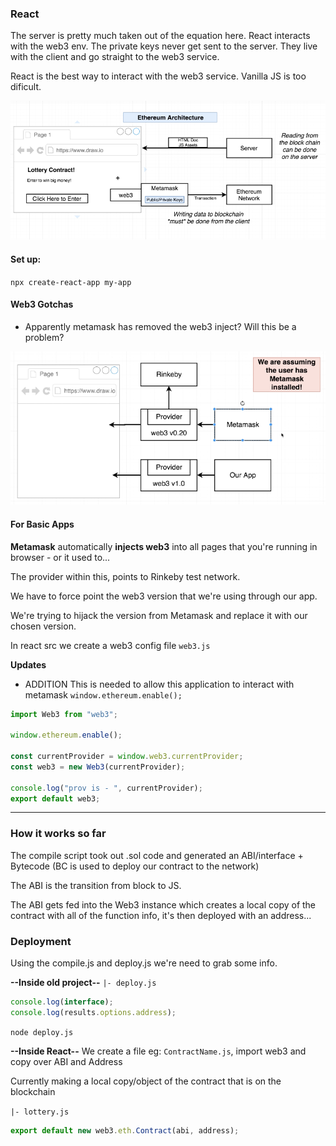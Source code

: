 ### React

The server is pretty much taken out of the equation here. React interacts with the web3 env. The private keys never get sent to the server. They live with the client and go straight to the web3 service.

React is the best way to interact with the web3 service. Vanilla JS is too dificult.

![something](../images/react-web3.png)

#### Set up:

`npx create-react-app my-app`

#### Web3 Gotchas

- Apparently metamask has removed the web3 inject? Will this be a problem?

![something](../images/web3-setup.png)

#### For Basic Apps

**Metamask** automatically **injects web3** into all pages that you're running in browser - or it used to...

The provider within this, points to Rinkeby test network.

We have to force point the web3 version that we're using through our app.

We're trying to hijack the version from Metamask and replace it with our chosen version.

In react src we create a web3 config file `web3.js`

**Updates**

- ADDITION This is needed to allow this application to interact with metamask `window.ethereum.enable();`

```js
import Web3 from "web3";

window.ethereum.enable();

const currentProvider = window.web3.currentProvider;
const web3 = new Web3(currentProvider);

console.log("prov is - ", currentProvider);
export default web3;
```

---

### How it works so far

The compile script took out .sol code and generated an ABI/interface + Bytecode (BC is used to deploy our contract to the network)

The ABI is the transition from block to JS.

The ABI gets fed into the Web3 instance which creates a local copy of the contract with all of the function info, it's then deployed with an address...

### Deployment

Using the compile.js and deploy.js we're need to grab some info.

**--Inside old project--**
`|- deploy.js`

```js
console.log(interface);
console.log(results.options.address);
```

`node deploy.js`

**--Inside React--**
We create a file eg: `ContractName.js`, import web3 and copy over ABI and Address

Currently making a local copy/object of the contract that is on the blockchain

`|- lottery.js`

```js
export default new web3.eth.Contract(abi, address);
```
